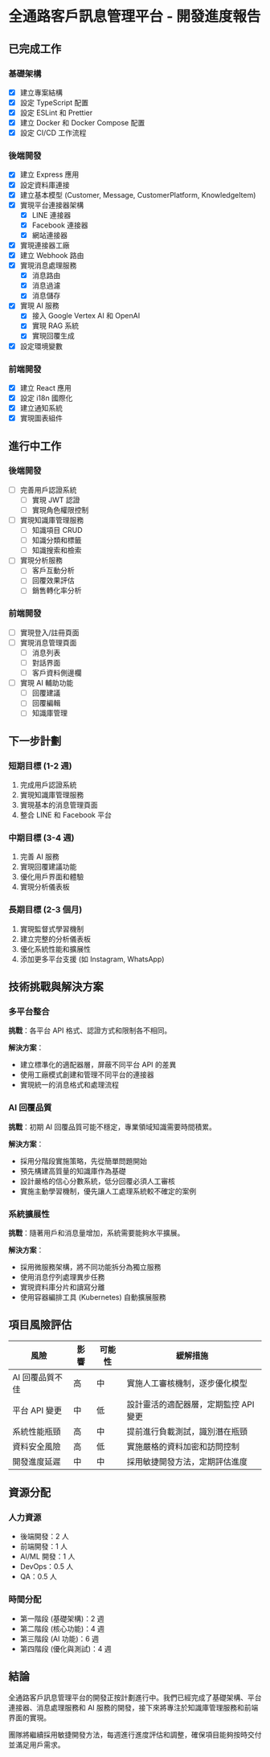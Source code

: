 # 全通路客戶訊息管理平台 - 開發進度報告

## 已完成工作

### 基礎架構

- [x] 建立專案結構
- [x] 設定 TypeScript 配置
- [x] 設定 ESLint 和 Prettier
- [x] 建立 Docker 和 Docker Compose 配置
- [x] 設定 CI/CD 工作流程

### 後端開發

- [x] 建立 Express 應用
- [x] 設定資料庫連接
- [x] 建立基本模型 (Customer, Message, CustomerPlatform, KnowledgeItem)
- [x] 實現平台連接器架構
  - [x] LINE 連接器
  - [x] Facebook 連接器
  - [x] 網站連接器
- [x] 實現連接器工廠
- [x] 建立 Webhook 路由
- [x] 實現消息處理服務
  - [x] 消息路由
  - [x] 消息過濾
  - [x] 消息儲存
- [x] 實現 AI 服務
  - [x] 接入 Google Vertex AI 和 OpenAI
  - [x] 實現 RAG 系統
  - [x] 實現回覆生成
- [x] 設定環境變數

### 前端開發

- [x] 建立 React 應用
- [x] 設定 i18n 國際化
- [x] 建立通知系統
- [x] 實現圖表組件

## 進行中工作

### 後端開發

- [ ] 完善用戶認證系統
  - [ ] 實現 JWT 認證
  - [ ] 實現角色權限控制
- [ ] 實現知識庫管理服務
  - [ ] 知識項目 CRUD
  - [ ] 知識分類和標籤
  - [ ] 知識搜索和檢索
- [ ] 實現分析服務
  - [ ] 客戶互動分析
  - [ ] 回覆效果評估
  - [ ] 銷售轉化率分析

### 前端開發

- [ ] 實現登入/註冊頁面
- [ ] 實現消息管理頁面
  - [ ] 消息列表
  - [ ] 對話界面
  - [ ] 客戶資料側邊欄
- [ ] 實現 AI 輔助功能
  - [ ] 回覆建議
  - [ ] 回覆編輯
  - [ ] 知識庫管理

## 下一步計劃

### 短期目標 (1-2 週)

1. 完成用戶認證系統
2. 實現知識庫管理服務
3. 實現基本的消息管理頁面
4. 整合 LINE 和 Facebook 平台

### 中期目標 (3-4 週)

1. 完善 AI 服務
2. 實現回覆建議功能
3. 優化用戶界面和體驗
4. 實現分析儀表板

### 長期目標 (2-3 個月)

1. 實現監督式學習機制
2. 建立完整的分析儀表板
3. 優化系統性能和擴展性
4. 添加更多平台支援 (如 Instagram, WhatsApp)

## 技術挑戰與解決方案

### 多平台整合

**挑戰**：各平台 API 格式、認證方式和限制各不相同。

**解決方案**：
- 建立標準化的適配器層，屏蔽不同平台 API 的差異
- 使用工廠模式創建和管理不同平台的連接器
- 實現統一的消息格式和處理流程

### AI 回覆品質

**挑戰**：初期 AI 回覆品質可能不穩定，專業領域知識需要時間積累。

**解決方案**：
- 採用分階段實施策略，先從簡單問題開始
- 預先構建高質量的知識庫作為基礎
- 設計嚴格的信心分數系統，低分回覆必須人工審核
- 實施主動學習機制，優先讓人工處理系統較不確定的案例

### 系統擴展性

**挑戰**：隨著用戶和消息量增加，系統需要能夠水平擴展。

**解決方案**：
- 採用微服務架構，將不同功能拆分為獨立服務
- 使用消息佇列處理異步任務
- 實現資料庫分片和讀寫分離
- 使用容器編排工具 (Kubernetes) 自動擴展服務

## 項目風險評估

| 風險 | 影響 | 可能性 | 緩解措施 |
|------|------|--------|----------|
| AI 回覆品質不佳 | 高 | 中 | 實施人工審核機制，逐步優化模型 |
| 平台 API 變更 | 中 | 低 | 設計靈活的適配器層，定期監控 API 變更 |
| 系統性能瓶頸 | 高 | 中 | 提前進行負載測試，識別潛在瓶頸 |
| 資料安全風險 | 高 | 低 | 實施嚴格的資料加密和訪問控制 |
| 開發進度延遲 | 中 | 中 | 採用敏捷開發方法，定期評估進度 |

## 資源分配

### 人力資源

- 後端開發：2 人
- 前端開發：1 人
- AI/ML 開發：1 人
- DevOps：0.5 人
- QA：0.5 人

### 時間分配

- 第一階段 (基礎架構)：2 週
- 第二階段 (核心功能)：4 週
- 第三階段 (AI 功能)：6 週
- 第四階段 (優化與測試)：4 週

## 結論

全通路客戶訊息管理平台的開發正按計劃進行中。我們已經完成了基礎架構、平台連接器、消息處理服務和 AI 服務的開發，接下來將專注於知識庫管理服務和前端界面的實現。

團隊將繼續採用敏捷開發方法，每週進行進度評估和調整，確保項目能夠按時交付並滿足用戶需求。